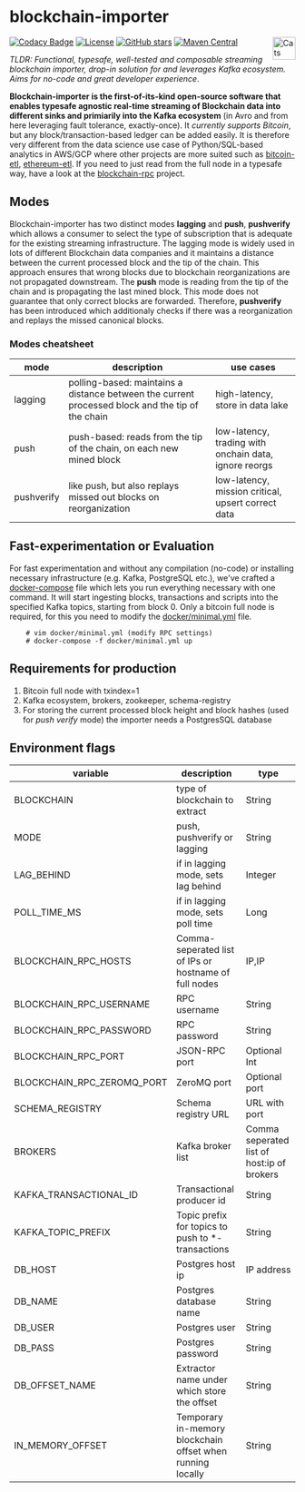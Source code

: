 # blockchain-importer
[![Codacy Badge](https://api.codacy.com/project/badge/Grade/202ed1ef51524b749560c0ffd78400f7)](https://www.codacy.com/manual/jpzk/blockchain-importer?utm_source=github.com&amp;utm_medium=referral&amp;utm_content=jpzk/blockchain-rpc&amp;utm_campaign=Badge_Grade)
[![License](http://img.shields.io/:license-Apache%202-blue.svg)](http://www.apache.org/licenses/LICENSE-2.0.txt) [![GitHub stars](https://img.shields.io/github/stars/jpzk/blockchain-importer.svg?style=flat)](https://github.com/jpzk/bitcoin-importer/stargazers) 
[![Maven Central](https://img.shields.io/maven-central/v/com.madewithtea/blockchain-importer_2.13.svg)](https://search.maven.org/search?q=com.madewithtea%20blockchain-importer) <img src="https://typelevel.org/cats/img/cats-badge.svg" height="40px" align="right" alt="Cats friendly" /></a>

*TLDR: Functional, typesafe, well-tested and composable streaming blockchain importer, drop-in solution for and leverages Kafka ecosystem. Aims for no-code and great developer experience*. 

**Blockchain-importer is the first-of-its-kind open-source software that enables typesafe agnostic real-time streaming of Blockchain data into different sinks and primiarily into the Kafka ecosystem** (in Avro and from here leveraging fault tolerance, exactly-once). It *currently supports Bitcoin*, but any block/transaction-based ledger can be added easily. It is therefore very different from the data science use case of Python/SQL-based analytics in AWS/GCP where other projects are more suited such as [bitcoin-etl](https://github.com/blockchain-etl/bitcoin-etl), [ethereum-etl](https://github.com/blockchain-etl/ethereum-etl). If you need to just read from the full node in a typesafe way, have a look at the [blockchain-rpc](https://github.com/jpzk/blockchain-rpc) project.

## Modes

Blockchain-importer has two distinct modes **lagging** and **push**, **pushverify** which allows a consumer to select the type of subscription that is adequate for the existing streaming infrastructure. The lagging mode is widely used in lots of different Blockchain data companies and it maintains a distance between the current processed block and the tip of the chain. This approach ensures that wrong blocks due to blockchain reorganizations are not propagated downstream. The **push** mode is reading from the tip of the chain and is propagating the last mined block. This mode does not guarantee that only correct blocks are forwarded. Therefore, **pushverify** has been introduced which additionaly checks if there was a reorganization and replays the missed canonical blocks. 

### Modes cheatsheet

| mode | description                                                | use cases |
| -------------------------- | ---------------------------------------------------------- | ------------------------------------------ |
| lagging | polling-based: maintains a distance between the current processed block and the tip of the chain | high-latency, store in data lake |
| push                      | push-based: reads from the tip of the chain, on each new mined block| low-latency, trading with onchain data, ignore reorgs |
| pushverify                      | like push, but also replays missed out blocks on reorganization | low-latency, mission critical, upsert correct data  |

## Fast-experimentation or Evaluation

For fast experimentation and without any compilation (no-code) or installing necessary infrastructure (e.g. Kafka, PostgreSQL etc.), we've crafted a [docker-compose](https://docs.docker.com/compose/) file which lets you run everything necessary with one command. It will start ingesting blocks, transactions and scripts into the specified Kafka topics, starting from block 0. Only a bitcoin full node is required, for this you need to modify the [docker/minimal.yml](https://github.com/jpzk/blockchain-importer/blob/master/docker/minimal.yml) file. 

```
    # vim docker/minimal.yml (modify RPC settings)
    # docker-compose -f docker/minimal.yml up
```

## Requirements for production

1. Bitcoin full node with txindex=1 
2. Kafka ecosystem, brokers, zookeeper, schema-registry 
3. For storing the current processed block height and block hashes (used for *push verify* mode) the importer needs a PostgresSQL database

## Environment flags

| variable                   | description                                                | type                                       |
| -------------------------- | ---------------------------------------------------------- | ------------------------------------------ |
| BLOCKCHAIN                 | type of blockchain to extract                              | String                                     |
| MODE                       | push, pushverify or lagging                                | String                                     |
| LAG_BEHIND                 | if in lagging mode, sets lag behind                        | Integer                                    |
| POLL_TIME_MS               | if in lagging mode, sets poll time                         | Long                                       |
| BLOCKCHAIN_RPC_HOSTS       | Comma-seperated list of IPs or hostname of full nodes      | IP,IP                                      |
| BLOCKCHAIN_RPC_USERNAME    | RPC username                                               | String                                     |
| BLOCKCHAIN_RPC_PASSWORD    | RPC password                                               | String                                     |
| BLOCKCHAIN_RPC_PORT        | JSON-RPC port                                              | Optional Int                               |
| BLOCKCHAIN_RPC_ZEROMQ_PORT | ZeroMQ port                                                | Optional port                              |
| SCHEMA_REGISTRY            | Schema registry URL                                        | URL with port                              |
| BROKERS                    | Kafka broker list                                          | Comma seperated list of host:ip of brokers |
| KAFKA_TRANSACTIONAL_ID     | Transactional producer id                                  | String                                     |
| KAFKA_TOPIC_PREFIX         | Topic prefix for topics to push to \*-transactions         | String                                     |
| DB_HOST                    | Postgres host ip                                           | IP address                                 |
| DB_NAME                    | Postgres database name                                     | String                                     |
| DB_USER                    | Postgres user                                              | String                                     |
| DB_PASS                    | Postgres password                                          | String                                     |
| DB_OFFSET_NAME             | Extractor name under which store the offset                | String                                     |
| IN_MEMORY_OFFSET           | Temporary in-memory blockchain offset when running locally | String                                     |                             | String                                     |
